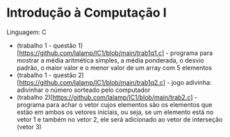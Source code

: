 # Introdução à Computação I 
Linguagem: C

+ (trabalho 1 - questão 1)[https://github.com/lalamp/IC1/blob/main/trab1q1.c] - programa para mostrar a média aritmética simples, a média ponderada, o desvio padrão, o maior valor e o menor valor de um array com 5 elementos
+ (trabalho 1 - questão 2)[https://github.com/lalamp/IC1/blob/main/trab1q2.c] - jogo adivinha: adivinhar o número sorteado pelo computador
+ (trabalho 2)[https://github.com/lalamp/IC1/blob/main/trab2.c] - programa para achar o vetor cujos elementos são os elementos que estão em ambos os vetores iniciais, ou seja, se um elemento está no vetor 1 e também no vetor 2, ele será adicionado ao vetor de interseção (vetor 3)
